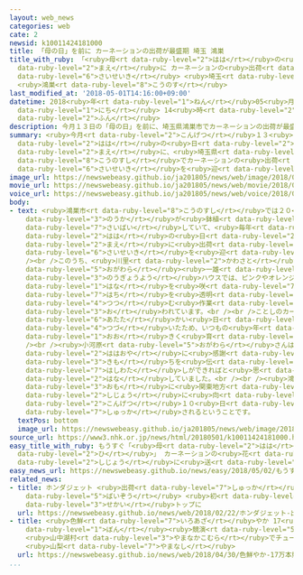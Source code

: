 ```yaml
---
layout: web_news
categories: web
cate: 2
newsid: k10011424181000
title: 「母の日」を前に カーネーションの出荷が最盛期 埼玉 鴻巣
title_with_ruby: 「<ruby>母<rt data-ruby-level="2">はは</rt></ruby>の<ruby>日<rt data-ruby-level="2">ひ</rt></ruby>」を<ruby>前<rt
  data-ruby-level="2">まえ</rt></ruby>に カーネーションの<ruby>出荷<rt data-ruby-level="7">しゅっか</rt></ruby>が<ruby>最盛期<rt
  data-ruby-level="6">さいせいき</rt></ruby> <ruby>埼玉<rt data-ruby-level="7">さいたま</rt></ruby>
  <ruby>鴻巣<rt data-ruby-level="8">こうのす</rt></ruby>
last_modified_at: '2018-05-01T14:16:00+09:00'
datetime: 2018<ruby>年<rt data-ruby-level="1">ねん</rt></ruby>05<ruby>月<rt data-ruby-level="1">がつ</rt></ruby>01<ruby>日<rt
  data-ruby-level="1">にち</rt></ruby> 14<ruby>時<rt data-ruby-level="2">じ</rt></ruby>16<ruby>分<rt
  data-ruby-level="2">ふん</rt></ruby>
description: 今月１３日の「母の日」を前に、埼玉県鴻巣市でカーネーションの出荷が最盛期を迎えています。
summary: <ruby>今月<rt data-ruby-level="2">こんげつ</rt></ruby>１３<ruby>日<rt data-ruby-level="1">にち</rt></ruby>の「<ruby>母<rt
  data-ruby-level="2">はは</rt></ruby>の<ruby>日<rt data-ruby-level="2">ひ</rt></ruby>」を<ruby>前<rt
  data-ruby-level="2">まえ</rt></ruby>に、<ruby>埼玉県<rt data-ruby-level="7">さいたまけん</rt></ruby><ruby>鴻巣市<rt
  data-ruby-level="8">こうのすし</rt></ruby>でカーネーションの<ruby>出荷<rt data-ruby-level="7">しゅっか</rt></ruby>が<ruby>最盛期<rt
  data-ruby-level="6">さいせいき</rt></ruby>を<ruby>迎<rt data-ruby-level="7">むか</rt></ruby>えています。
image_url: https://newswebeasy.github.io/ja201805/news/web/image/2018/05/01/K10011424181_1805011356_1805011357_01_02.jpg
movie_url: https://newswebeasy.github.io/ja201805/news/web/movie/2018/05/01/k10011424181_201805011516_201805011516.mp4
voice_url: https://newswebeasy.github.io/ja201805/news/web/voice/2018/05/01/k10011424181_201805011516_201805011516.mp3
body:
- text: <ruby>鴻巣市<rt data-ruby-level="8">こうのすし</rt></ruby>では２０<ruby>軒<rt data-ruby-level="7">けん</rt></ruby>ほどの<ruby>農家<rt
    data-ruby-level="3">のうか</rt></ruby>が<ruby>鉢植<rt data-ruby-level="7">はちう</rt></ruby>えのカーネーションを<ruby>栽培<rt
    data-ruby-level="7">さいばい</rt></ruby>していて、<ruby>毎年<rt data-ruby-level="2">まいとし</rt></ruby>、「<ruby>母<rt
    data-ruby-level="2">はは</rt></ruby>の<ruby>日<rt data-ruby-level="2">ひ</rt></ruby>」を<ruby>前<rt
    data-ruby-level="2">まえ</rt></ruby>に<ruby>出荷<rt data-ruby-level="7">しゅっか</rt></ruby>の<ruby>最盛期<rt
    data-ruby-level="6">さいせいき</rt></ruby>を<ruby>迎<rt data-ruby-level="7">むか</rt></ruby>えます。<br
    /><br />このうち、<ruby>川里<rt data-ruby-level="2">かわさと</rt></ruby><ruby>地区<rt data-ruby-level="3">ちく</rt></ruby>の<ruby>小河原<rt
    data-ruby-level="5">おがわら</rt></ruby><ruby>一雄<rt data-ruby-level="8">かずお</rt></ruby>さんの<ruby>農業用<rt
    data-ruby-level="3">のうぎょうよう</rt></ruby>ハウスでは、ピンクやオレンジといった<ruby>色鮮<rt data-ruby-level="7">いろあざ</rt></ruby>やかな<ruby>花<rt
    data-ruby-level="1">はな</rt></ruby>を<ruby>咲<rt data-ruby-level="7">さ</rt></ruby>かせたカーネーションの<ruby>鉢<rt
    data-ruby-level="7">はち</rt></ruby>を<ruby>透明<rt data-ruby-level="7">とうめい</rt></ruby>のシートで<ruby>包<rt
    data-ruby-level="4">つつ</rt></ruby>む<ruby>作業<rt data-ruby-level="3">さぎょう</rt></ruby>などに<ruby>追<rt
    data-ruby-level="3">お</rt></ruby>われています。<br /><br />ことしのカーネーションは、<ruby>春先<rt data-ruby-level="2">はるさき</rt></ruby>から<ruby>暖<rt
    data-ruby-level="6">あたた</rt></ruby>かい<ruby>日<rt data-ruby-level="1">ひ</rt></ruby>が<ruby>続<rt
    data-ruby-level="4">つづ</rt></ruby>いたため、いつもの<ruby>年<rt data-ruby-level="1">とし</rt></ruby>より<ruby>大<rt
    data-ruby-level="1">おお</rt></ruby>きく<ruby>育<rt data-ruby-level="3">そだ</rt></ruby>っているということです。<br
    /><br /><ruby>小河原<rt data-ruby-level="5">おがわら</rt></ruby>さんは「<ruby>全国<rt data-ruby-level="3">ぜんこく</rt></ruby>の<ruby>母親<rt
    data-ruby-level="2">ははおや</rt></ruby>に<ruby>感謝<rt data-ruby-level="5">かんしゃ</rt></ruby>の<ruby>気持<rt
    data-ruby-level="3">きも</rt></ruby>ちを<ruby>伝<rt data-ruby-level="4">つた</rt></ruby>える<ruby>橋渡<rt
    data-ruby-level="7">はしわた</rt></ruby>しができればと<ruby>思<rt data-ruby-level="2">おも</rt></ruby>っています」と<ruby>話<rt
    data-ruby-level="2">はな</rt></ruby>していました。<br /><br /><ruby>鴻巣市<rt data-ruby-level="8">こうのすし</rt></ruby>のカーネーションは、<ruby>主<rt
    data-ruby-level="3">おも</rt></ruby>に<ruby>関東地方<rt data-ruby-level="4">かんとうちほう</rt></ruby>の<ruby>市場<rt
    data-ruby-level="2">しじょう</rt></ruby>に<ruby>向<rt data-ruby-level="3">む</rt></ruby>けて<ruby>今月<rt
    data-ruby-level="2">こんげつ</rt></ruby>１０<ruby>日<rt data-ruby-level="1">にち</rt></ruby>ごろまで<ruby>出荷<rt
    data-ruby-level="7">しゅっか</rt></ruby>されるということです。
  textPos: bottom
  image_url: https://newswebeasy.github.io/ja201805/news/web/image/2018/05/01/K10011424181_1805011516_1805011517_01_04.jpg
source_url: https://www3.nhk.or.jp/news/html/20180501/k10011424181000.html
easy_title_with_ruby: もうすぐ「<ruby>母<rt data-ruby-level="2">はは</rt></ruby>の<ruby>日<rt
  data-ruby-level="2">ひ</rt></ruby>」 カーネーションの<ruby>花<rt data-ruby-level="1">はな</rt></ruby>を<ruby>市場<rt
  data-ruby-level="2">しじょう</rt></ruby>に<ruby>送<rt data-ruby-level="3">おく</rt></ruby>る
easy_news_url: https://newswebeasy.github.io/news/easy/2018/05/02/もうすぐ母の日-カーネーションの花を市場に送る
related_news:
- title: ホンダジェット <ruby>出荷<rt data-ruby-level="7">しゅっか</rt></ruby><ruby>数<rt data-ruby-level="2">すう</rt></ruby>が<ruby>倍増<rt
    data-ruby-level="5">ばいぞう</rt></ruby> <ruby>初<rt data-ruby-level="4">はつ</rt></ruby>の<ruby>世界<rt
    data-ruby-level="3">せかい</rt></ruby>トップに
  url: https://newswebeasy.github.io/news/web/2018/02/22/ホンダジェット-出荷数が倍増-初の世界トップに
- title: <ruby>色鮮<rt data-ruby-level="7">いろあざ</rt></ruby>やか 17<ruby>万<rt data-ruby-level="2">まん</rt></ruby><ruby>本<rt
    data-ruby-level="1">ぼん</rt></ruby><ruby>競演<rt data-ruby-level="5">きょうえん</rt></ruby>
    <ruby>山中湖村<rt data-ruby-level="3">やまなかこむら</rt></ruby>でチューリップ<ruby>見頃<rt data-ruby-level="7">みごろ</rt></ruby>
    <ruby>山梨<rt data-ruby-level="7">やまなし</rt></ruby>
  url: https://newswebeasy.github.io/news/web/2018/04/30/色鮮やか-17万本競演-山中湖村でチューリップ見頃-山梨
...
```

